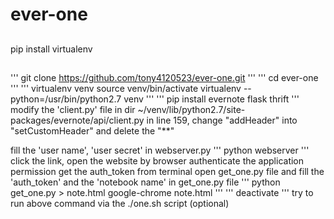 # ever-one
##
pip install virtualenv
##
'''
git clone https://github.com/tony4120523/ever-one.git
'''
'''
cd ever-one
'''
'''
virtualenv venv
source venv/bin/activate
virtualenv --python=/usr/bin/python2.7 venv
'''
'''
pip install evernote flask thrift
'''
modify the 'client.py' file in dir  ~/venv/lib/python2.7/site-packages/evernote/api/client.py
in line 159, change "addHeader" into "setCustomHeader" and delete the "**"

fill the 'user name', 'user secret' in webserver.py
'''
python webserver
'''
click the link, open the website by browser
authenticate the application permission
get the auth_token from terminal
open get_one.py file and fill the 'auth_token' and the 'notebook name' in get_one.py file
'''
python get_one.py > note.html
google-chrome note.html
'''
'''
deactivate
'''
try to run above command via the ./one.sh script (optional)
